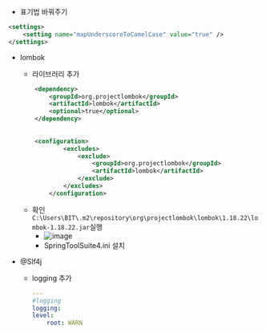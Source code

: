 + 표기법 바꿔주기

```xml
<settings>
	<setting name="mapUnderscoreToCamelCase" value="true" />
</settings>
```

+ lombok
	+ 라이브러리 추가
	
	```xml
		<dependency>
			<groupId>org.projectlombok</groupId>
			<artifactId>lombok</artifactId>
			<optional>true</optional>
		</dependency>
			
		
		<configuration>
				<excludes>
					<exclude>
						<groupId>org.projectlombok</groupId>
						<artifactId>lombok</artifactId>
					</exclude>
				</excludes>
			</configuration>
	```
	
	+ 확인
		`C:\Users\BIT\.m2\repository\org\projectlombok\lombok\1.18.22\lombok-1.18.22.jar`실행
		+ ![image](https://user-images.githubusercontent.com/61460836/160311724-9597d939-347b-4954-afa6-be62229010fc.png)
		+ SpringToolSuite4.ini 설치

+ @Slf4j
	+ logging 추가
		```yaml
		---
		#logging
		logging:
		level:
			root: WARN


		```
